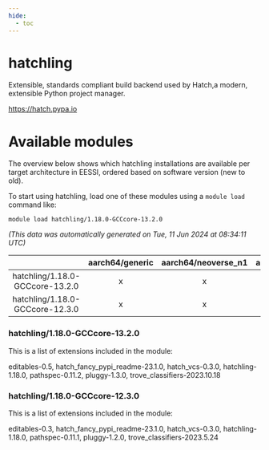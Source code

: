 ```yaml
---
hide:
  - toc
---
```


hatchling
=========


Extensible, standards compliant build backend used by Hatch,a modern, extensible Python project manager.

https://hatch.pypa.io
# Available modules


The overview below shows which hatchling installations are available per target architecture in EESSI, ordered based on software version (new to old).

To start using hatchling, load one of these modules using a `module load` command like:

```shell
module load hatchling/1.18.0-GCCcore-13.2.0
```

*(This data was automatically generated on Tue, 11 Jun 2024 at 08:34:11 UTC)*  

| |aarch64/generic|aarch64/neoverse_n1|aarch64/neoverse_v1|x86_64/generic|x86_64/amd/zen2|x86_64/amd/zen3|x86_64/intel/haswell|x86_64/intel/skylake_avx512|
| :---: | :---: | :---: | :---: | :---: | :---: | :---: | :---: | :---: |
|hatchling/1.18.0-GCCcore-13.2.0|x|x|x|x|x|x|x|x|
|hatchling/1.18.0-GCCcore-12.3.0|x|x|x|x|x|x|x|x|


### hatchling/1.18.0-GCCcore-13.2.0

This is a list of extensions included in the module:

editables-0.5, hatch_fancy_pypi_readme-23.1.0, hatch_vcs-0.3.0, hatchling-1.18.0, pathspec-0.11.2, pluggy-1.3.0, trove_classifiers-2023.10.18

### hatchling/1.18.0-GCCcore-12.3.0

This is a list of extensions included in the module:

editables-0.3, hatch_fancy_pypi_readme-23.1.0, hatch_vcs-0.3.0, hatchling-1.18.0, pathspec-0.11.1, pluggy-1.2.0, trove_classifiers-2023.5.24